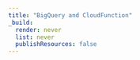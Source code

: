 ```yaml
---
title: "BigQuery and CloudFunction"
_build:
  render: never
  list: never
  publishResources: false
---
```


